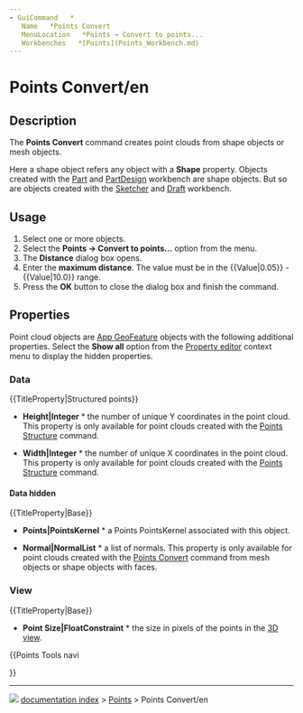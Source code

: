 ```yaml
---
- GuiCommand   *
   Name   *Points Convert
   MenuLocation   *Points → Convert to points...
   Workbenches   *[Points](Points_Workbench.md)
---
```


# Points Convert/en

## Description

The **Points Convert** command creates point clouds from shape objects or mesh objects.

Here a shape object refers any object with a **Shape** property. Objects created with the [Part](Part_Workbench.md) and [PartDesign](PartDesign_Workbench.md) workbench are shape objects. But so are objects created with the [Sketcher](Sketcher_Workbench.md) and [Draft](Draft_Workbench.md) workbench.

## Usage

1.  Select one or more objects.
2.  Select the **Points → Convert to points...** option from the menu.
3.  The **Distance** dialog box opens.
4.  Enter the **maximum distance**. The value must be in the {{Value|0.05}} - {{Value|10.0}} range.
5.  Press the **OK** button to close the dialog box and finish the command.

## Properties

Point cloud objects are [App GeoFeature](App_GeoFeature.md) objects with the following additional properties. Select the **Show all** option from the [Property editor](Property_editor.md) context menu to display the hidden properties.

### Data


{{TitleProperty|Structured points}}

-    **Height|Integer**   * the number of unique Y coordinates in the point cloud. This property is only available for point clouds created with the [Points Structure](Points_Structure.md) command.

-    **Width|Integer**   * the number of unique X coordinates in the point cloud. This property is only available for point clouds created with the [Points Structure](Points_Structure.md) command.

#### Data hidden 


{{TitleProperty|Base}}

-    **Points|PointsKernel**   * a Points PointsKernel associated with this object.

-    **Normal|NormalList**   * a list of normals. This property is only available for point clouds created with the [Points Convert](Points_Convert.md) command from mesh objects or shape objects with faces.

### View


{{TitleProperty|Base}}

-    **Point Size|FloatConstraint**   * the size in pixels of the points in the [3D view](3D_view.md).





{{Points Tools navi

}}



---
![](images/Right_arrow.png) [documentation index](../README.md) > [Points](Points_Workbench.md) > Points Convert/en
